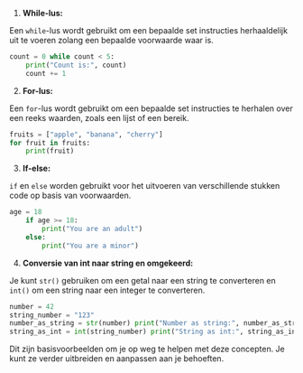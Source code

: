
1. **While-lus:**

Een `while`-lus wordt gebruikt om een bepaalde set instructies herhaaldelijk uit te voeren zolang een bepaalde voorwaarde waar is.

````python
count = 0 while count < 5:     
	print("Count is:", count)     
	count += 1
`````

2. **For-lus:**

Een `for`-lus wordt gebruikt om een bepaalde set instructies te herhalen over een reeks waarden, zoals een lijst of een bereik.

```python
fruits = ["apple", "banana", "cherry"] 
for fruit in fruits:     
	print(fruit)
`````

3. **If-else:**

`if` en `else` worden gebruikt voor het uitvoeren van verschillende stukken code op basis van voorwaarden.

````python
age = 18 
	if age >= 18:     
		print("You are an adult") 
	else:     
		print("You are a minor")
`````

4. **Conversie van int naar string en omgekeerd:**

Je kunt `str()` gebruiken om een getal naar een string te converteren en `int()` om een string naar een integer te converteren.

````python
number = 42 
string_number = "123"
number_as_string = str(number) print("Number as string:", number_as_string) 
string_as_int = int(string_number) print("String as int:", string_as_int)
`````

Dit zijn basisvoorbeelden om je op weg te helpen met deze concepten. Je kunt ze verder uitbreiden en aanpassen aan je behoeften.